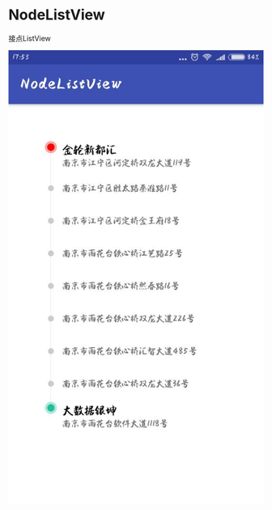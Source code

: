 # NodeListView
接点ListView

![image](https://github.com/LiLiTaBaBa/NodeListView/raw/master/screen.jpg)
